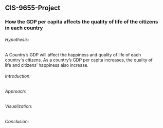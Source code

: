 ## CIS-9655-Project
### How the GDP per capita affects the quality of life of the citizens in each country

###### Hypothesis: 
A Country’s GDP will affect the happiness and quality of life of each country's citizens. As a country’s GDP per capita increases, the quality of life and citizens’ happiness also increase.

###### Introduction: 

###### Approach:

###### Visualization:

###### Conclusion:

